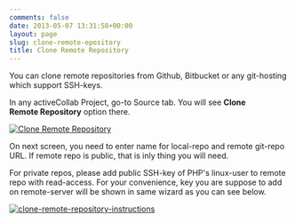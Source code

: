 ```yaml
---
comments: false
date: 2013-05-07 13:31:58+00:00
layout: page
slug: clone-remote-epository
title: Clone Remote Repository
---
```


You can clone remote repositories from Github, Bitbucket or any git-hosting which support SSH-keys.

In any activeCollab Project, go-to Source tab. You will see **Clone Remote Repository** option there.

[![Clone Remote Repository](https://rtcamp.com/files/2013/01/Clone-Remote-Repository-620x156.png)](https://rtcamp.com/files/2013/01/Clone-Remote-Repository.png)

On next screen, you need to enter name for local-repo and remote git-repo URL. If remote repo is public, that is inly thing you will need.

For private repos, please add public SSH-key of PHP's linux-user to remote repo with read-access. For your convenience, key you are suppose to add on remote-server will be shown in same wizard as you can see below.

[![clone-remote-repository-instructions](https://rtcamp.com/files/2013/01/clone-remote-repository-instructions-620x242.png)](https://rtcamp.com/files/2013/01/clone-remote-repository-instructions.png)
